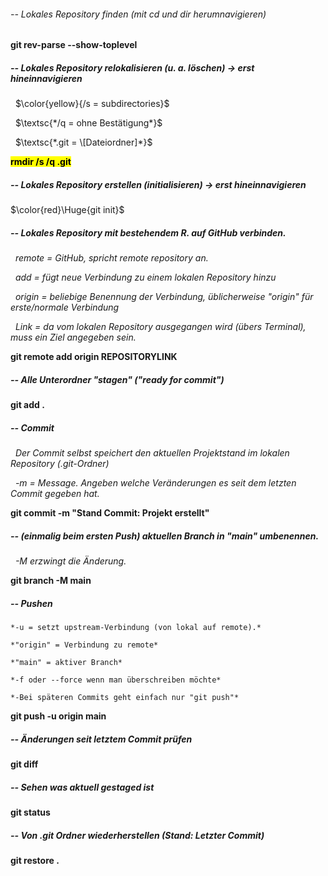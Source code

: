 ###### -- Lokales Repository finden (mit cd und dir herumnavigieren)

**git rev-parse --show-toplevel**



##### -- Lokales Repository relokalisieren (u. a. löschen) -> erst hineinnavigieren

 		$\color{yellow}{/s = subdirectories}$

 		$\textsc{*/q = ohne Bestätigung*}$

 		$\textsc{*.git = \[Dateiordner]*}$

<mark>**rmdir /s /q .git**</mark>



##### -- Lokales Repository erstellen (initialisieren) -> erst hineinnavigieren

$\color{red}\Huge{git init}$




##### -- Lokales Repository mit bestehendem R. auf GitHub verbinden.

 	*remote = GitHub, spricht remote repository an.*

 	*add = fügt neue Verbindung zu einem lokalen Repository hinzu*

 	*origin = beliebige Benennung der Verbindung, üblicherweise "origin" für erste/normale Verbindung*

 	*Link = da vom lokalen Repository ausgegangen wird (übers Terminal), muss ein Ziel angegeben sein.*

**git remote add origin REPOSITORYLINK**



##### -- Alle Unterordner "stagen" ("ready for commit")

**git add .**



##### -- Commit

 	*Der Commit selbst speichert den aktuellen Projektstand im lokalen Repository (.git-Ordner)*

 	*-m = Message. Angeben welche Veränderungen es seit dem letzten Commit gegeben hat.*

**git commit -m "Stand Commit: Projekt erstellt"**



##### -- (einmalig beim ersten Push) aktuellen Branch in "main" umbenennen.

 	*-M erzwingt die Änderung.*

**git branch -M main**



##### -- Pushen

	*-u = setzt upstream-Verbindung (von lokal auf remote).*

	*"origin" = Verbindung zu remote*

	*"main" = aktiver Branch*

	*-f oder --force wenn man überschreiben möchte*

	*-Bei späteren Commits geht einfach nur "git push"*

**git push -u origin main**



##### -- Änderungen seit letztem Commit prüfen

**git diff**



##### -- Sehen was aktuell gestaged ist

**git status**



##### -- Von .git Ordner wiederherstellen (Stand: Letzter Commit)

**git restore .**

